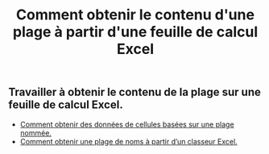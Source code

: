 ﻿---
title: Comment obtenir le contenu d'une plage à partir d'une feuille de calcul Excel
second_title: Aspose.Cells Cloud Documen
linktitle: Ge
type: docs
url: /fr/ranges/get/
keywords: How to get range content from an Excel worksheet
description: Aspose.Cells Cloud REST API prend en charge l'obtention du contenu d'une plage à partir d'une feuille de calcul Excel. Le SDK prend en charge différents types de langages de développement. Ils incluent Android, C#, Go, Java, NodeJS, Perl, PHP, Python, Ruby et Swift.
weight: 20
---
## Travailler à obtenir le contenu de la plage sur une feuille de calcul Excel.


- [Comment obtenir des données de cellules basées sur une plage nommée.](/cells/fr/ranges/get/values/) 
- [Comment obtenir une plage de noms à partir d’un classeur Excel.](/cells/fr/ranges/get/name/) 


